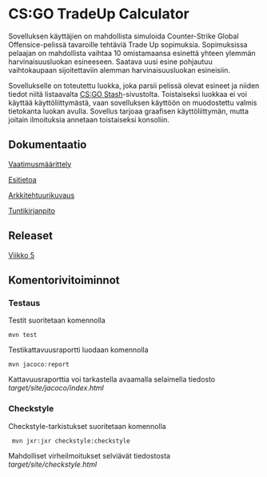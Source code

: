 # CS:GO TradeUp Calculator

Sovelluksen käyttäjien on mahdollista simuloida Counter-Strike Global Offensice-pelissä tavaroille tehtäviä Trade Up sopimuksia. Sopimuksissa pelaajan on mahdollista vaihtaa 10 omistamaansa esinettä yhteen ylemmän harvinaisuusluokan esineeseen. Saatava uusi esine pohjautuu vaihtokaupaan sijoitettaviin alemman harvinaisuusluokan esineisiin.

Sovellukselle on toteutettu luokka, joka parsii pelissä olevat esineet ja niiden tiedot niitä listaavalta [CS:GO Stash](https://csgostash.com)-sivustolta. Toistaiseksi luokkaa ei voi käyttää käyttöliittymästä, vaan sovelluksen käyttöön on muodostettu valmis tietokanta luokan avulla. Sovellus tarjoaa graafisen käyttöliittymän, mutta joitain ilmoituksia annetaan toistaiseksi konsoliin.

## Dokumentaatio
[Vaatimusmäärittely](../master/dokumentaatio/vaatimusmaarittely.md)

[Esitietoa](../master/dokumentaatio/esitietoa.md)

[Arkkitehtuurikuvaus](../master/dokumentaatio/arkkitehtuuri.md)

[Tuntikirjanpito](../master/dokumentaatio/tuntikirjanpito.md)

## Releaset
[Viikko 5](https://github.com/viljamiLatvala/ohjelmistotekniikka/releases/tag/viikko5)

## Komentorivitoiminnot

### Testaus

Testit suoritetaan komennolla

```
mvn test
```

Testikattavuusraportti luodaan komennolla

```
mvn jacoco:report
```

Kattavuusraporttia voi tarkastella avaamalla selaimella tiedosto _target/site/jacoco/index.html_

### Checkstyle

Checkstyle-tarkistukset suoritetaan komennolla

```
 mvn jxr:jxr checkstyle:checkstyle
```

Mahdolliset virheilmoitukset selviävät tiedostosta _target/site/checkstyle.html_
